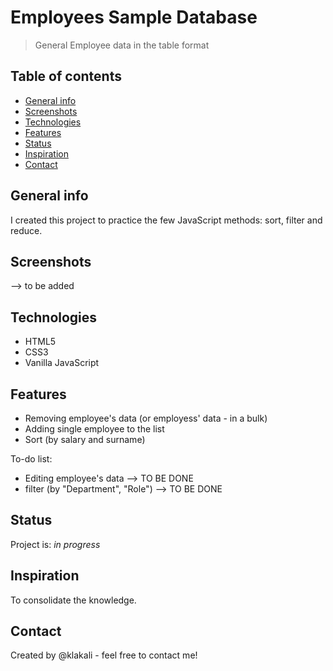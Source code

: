 # Employees Sample Database
> General Employee data in the table format

## Table of contents
* [General info](#general-info)
* [Screenshots](#screenshots)
* [Technologies](#technologies)
* [Features](#features)
* [Status](#status)
* [Inspiration](#inspiration)
* [Contact](#contact)

## General info
I created this project to practice the few JavaScript methods: sort, filter and reduce.

## Screenshots
--> to be added

## Technologies
* HTML5
* CSS3
* Vanilla JavaScript

## Features
* Removing employee's data (or employess' data - in a bulk) 
* Adding single employee to the list
* Sort (by salary and surname)

To-do list:
* Editing employee's data --> TO BE DONE
* filter (by "Department", "Role") --> TO BE DONE

## Status
Project is: _in progress_

## Inspiration
To consolidate the knowledge. 

## Contact
Created by @klakali - feel free to contact me!
